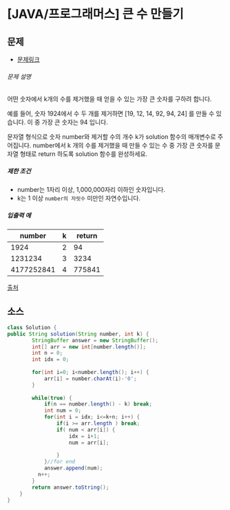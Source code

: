 # [JAVA/프로그래머스] 큰 수 만들기



## 문제

- [문제링크](https://programmers.co.kr/learn/courses/30/lessons/42883)

###### 문제 설명

어떤 숫자에서 k개의 수를 제거했을 때 얻을 수 있는 가장 큰 숫자를 구하려 합니다.

예를 들어, 숫자 1924에서 수 두 개를 제거하면 [19, 12, 14, 92, 94, 24] 를 만들 수 있습니다. 이 중 가장 큰 숫자는 94 입니다.

문자열 형식으로 숫자 number와 제거할 수의 개수 k가 solution 함수의 매개변수로 주어집니다. number에서 k 개의 수를 제거했을 때 만들 수 있는 수 중 가장 큰 숫자를 문자열 형태로 return 하도록 solution 함수를 완성하세요.

##### 제한 조건

- number는 1자리 이상, 1,000,000자리 이하인 숫자입니다.
- k는 1 이상 `number의 자릿수` 미만인 자연수입니다.

##### 입출력 예

| number     | k    | return |
| ---------- | ---- | ------ |
| 1924       | 2    | 94     |
| 1231234    | 3    | 3234   |
| 4177252841 | 4    | 775841 |

[출처](http://hsin.hr/coci/archive/2011_2012/contest4_tasks.pdf)



## 소스

```java
class Solution {
public String solution(String number, int k) {
        StringBuffer answer = new StringBuffer();
        int[] arr = new int[number.length()];
        int n = 0;
        int idx = 0;
        
        for(int i=0; i<number.length(); i++) {
        	arr[i] = number.charAt(i)-'0';
        }
        
        while(true) {
        	if(n == number.length() - k) break;
        	int num = 0;
        	for(int i = idx; i<=k+n; i++) {
        		if(i >= arr.length ) break;
        		if( num < arr[i]) {
        			idx = i+1;
        			num = arr[i];
        			
        		}
        	}//for end 
        	answer.append(num);
          n++;
        }
        return answer.toString();
    }
}
```

